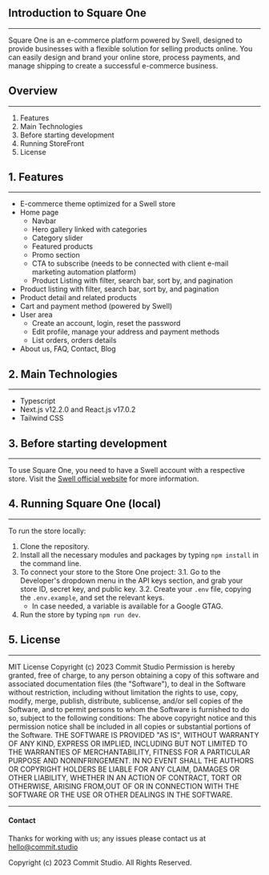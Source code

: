 ## Introduction to Square One

---

Square One is an e-commerce platform powered by Swell, designed to provide businesses with a flexible solution for selling products online. You can easily design and brand your online store, process payments, and manage shipping to create a successful e-commerce business.

## Overview

---

1. Features
2. Main Technologies
3. Before starting development
4. Running StoreFront
5. License

## 1. Features

---

- E-commerce theme optimized for a Swell store
- Home page
  - Navbar
  - Hero gallery linked with categories
  - Category slider
  - Featured products
  - Promo section
  - CTA to subscribe (needs to be connected with client e-mail marketing automation platform)
  - Product Listing with filter, search bar, sort by, and pagination
- Product listing with filter, search bar, sort by, and pagination
- Product detail and related products
- Cart and payment method (powered by Swell)
- User area
  - Create an account, login, reset the password
  - Edit profile, manage your address and payment methods
  - List orders, orders details
- About us, FAQ, Contact, Blog

## 2. Main Technologies

---

- Typescript
- Next.js v12.2.0 and React.js v17.0.2
- Tailwind CSS

## 3. Before starting development

---

To use Square One, you need to have a Swell account with a respective store. Visit the [Swell official website](https://www.swell.is/) for more information.

## 4. Running Square One (local)

---

To run the store locally:

1. Clone the repository.
2. Install all the necessary modules and packages by typing `npm install` in the command line.
3. To connect your store to the Store One project:
   3.1. Go to the Developer's dropdown menu in the API keys section, and grab your store ID, secret key, and public key.
   3.2. Create your `.env` file, copying the `.env.example`, and set the relevant keys.
   - In case needed, a variable is available for a Google GTAG.
4. Run the store by typing `npm run dev`.

## 5. License

---

MIT License
Copyright (c) 2023 Commit Studio
Permission is hereby granted, free of charge, to any person obtaining a copy of this software and associated documentation files (the "Software"), to deal in the Software without restriction, including without limitation the rights to use, copy, modify, merge, publish, distribute, sublicense, and/or sell copies of the Software, and to permit persons to whom the Software is furnished to do so, subject to the following conditions:
The above copyright notice and this permission notice shall be included in all copies or substantial portions of the Software.
THE SOFTWARE IS PROVIDED "AS IS", WITHOUT WARRANTY OF ANY KIND, EXPRESS OR IMPLIED, INCLUDING BUT NOT LIMITED TO THE WARRANTIES OF MERCHANTABILITY, FITNESS FOR A PARTICULAR PURPOSE AND NONINFRINGEMENT. IN NO EVENT SHALL THE AUTHORS OR COPYRIGHT HOLDERS BE LIABLE FOR ANY CLAIM, DAMAGES OR OTHER LIABILITY, WHETHER IN AN ACTION OF CONTRACT, TORT OR OTHERWISE, ARISING FROM,OUT OF OR IN CONNECTION WITH THE SOFTWARE OR THE USE OR OTHER DEALINGS IN THE SOFTWARE.

---

#### Contact

Thanks for working with us; any issues please contact us at [hello@commit.studio](mailto:hello@commit.studio)

Copyright (c) 2023 Commit Studio. All Rights Reserved.
